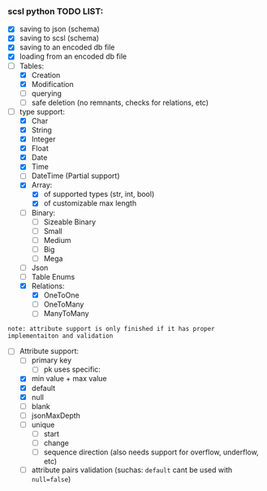 ### scsl python TODO LIST:
- [x] saving to json (schema)
- [x] saving to scsl (schema)
- [x] saving to an encoded db file
- [x] loading from an encoded db file
- [ ] Tables:
    - [x] Creation
    - [x] Modification
    - [ ] querying
    - [ ] safe deletion (no remnants, checks for relations, etc)
- [ ] type support:
    - [x] Char
    - [x] String
    - [x] Integer
    - [x] Float
    - [x] Date
    - [x] Time
    - [ ] DateTime (Partial support)
    - [x] Array:
        - [x] of supported types (str, int, bool)
        - [x] of customizable max length
    - [ ] Binary:
        - [ ] Sizeable Binary
        - [ ] Small
        - [ ] Medium
        - [ ] Big
        - [ ] Mega
    - [ ] Json
    - [ ] Table Enums
    - [x] Relations:
        - [x] OneToOne
        - [ ] OneToMany
        - [ ] ManyToMany
    
`note: attribute support is only finished if it has proper implementaiton and validation`
- [ ] Attribute support:
    - [ ] primary key
        - [ ] pk uses specific:
    - [x] min value + max value
    - [x] default
    - [x] null
    - [ ] blank
    - [ ] jsonMaxDepth
    - [ ] unique
        - [ ] start
        - [ ] change
        - [ ] sequence direction (also needs support for overflow, underflow, etc)

    - [ ] attribute pairs validation (suchas: `default` cant be used with `null=false`)